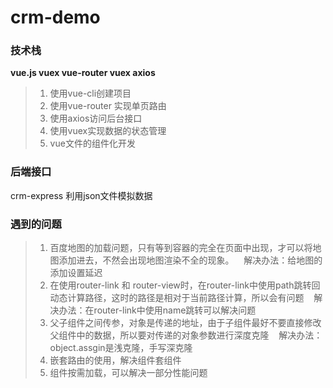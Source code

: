 # crm-demo
### 技术栈
**vue.js vuex vue-router vuex axios**
>1. 使用vue-cli创建项目
>2. 使用vue-router 实现单页路由
>3. 使用axios访问后台接口
>4. 使用vuex实现数据的状态管理
>5. vue文件的组件化开发

### 后端接口
crm-express 利用json文件模拟数据

### 遇到的问题
>1. 百度地图的加载问题，只有等到容器的完全在页面中出现，才可以将地图添加进去，不然会出现地图渲染不全的现象。
    解决办法：给地图的添加设置延迟
>2. 在使用router-link 和 router-view时，在router-link中使用path跳转回动态计算路径，这时的路径是相对于当前路径计算，所以会有问题
    解决办法：在router-link中使用name跳转可以解决问题
>3. 父子组件之间传参，对象是传递的地址，由于子组件最好不要直接修改父组件中的数据，所以要对传递的对象参数进行深度克隆
    解决办法：object.assgin是浅克隆，手写深克隆
>4. 嵌套路由的使用，解决组件套组件
>5. 组件按需加载，可以解决一部分性能问题
